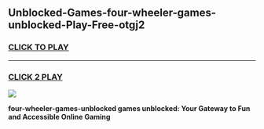 
## Unblocked-Games-four-wheeler-games-unblocked-Play-Free-otgj2
<h3>
<a href="https://premium76.site?title=four-wheeler-games-unblocked&ref=18A1">CLICK TO PLAY</a></h3>
<hr>

<h3>
<a href="https://premium76.site?title=four-wheeler-games-unblocked&ref=18A1">CLICK 2 PLAY</a>
  
</h3>

<a href="https://premium76.site?title=four-wheeler-games-unblocked&ref=18A1"><img src="https://clearcache.store/games.png"></a>


**four-wheeler-games-unblocked games unblocked: Your Gateway to Fun and Accessible Online Gaming**
